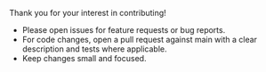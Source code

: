 Thank you for your interest in contributing!

- Please open issues for feature requests or bug reports.
- For code changes, open a pull request against main with a clear description and tests where applicable.
- Keep changes small and focused.